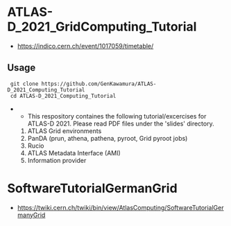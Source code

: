 # ATLAS-D_2021_GridComputing_Tutorial
 * https://indico.cern.ch/event/1017059/timetable/

## Usage

     git clone https://github.com/GenKawamura/ATLAS-D_2021_Computing_Tutorial
     cd ATLAS-D_2021_Computing_Tutorial

* * This respository containes the following tutorial/excercises for ATLAS-D 2021. Please read PDF files under the 'slides' directory.

   1. ATLAS Grid environments
   2. PanDA (prun, athena, pathena, pyroot, Grid pyroot jobs)
   3. Rucio
   4. ATLAS Metadata Interface (AMI)
   5. Information provider


# SoftwareTutorialGermanGrid

 * https://twiki.cern.ch/twiki/bin/view/AtlasComputing/SoftwareTutorialGermanyGrid
